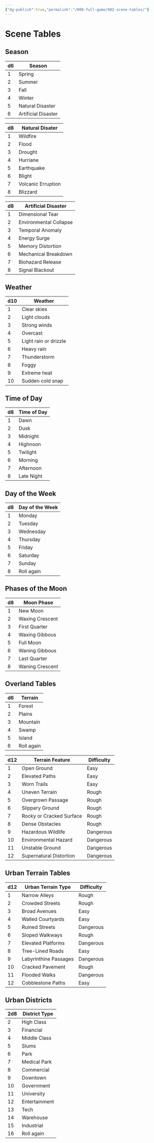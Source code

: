 ```yaml
---
{"dg-publish":true,"permalink":"/000-full-game/902-scene-tables/"}
---
```


# Scene Tables

## Season

| d6  | Season              |
| --- | ------------------- |
| 1   | Spring              |
| 2   | Summer              |
| 3   | Fall                |
| 4   | Winter              |
| 5   | Natural Disaster    |
| 6   | Artificial Disaster |

| d8  | Natural Disater    |
| --- | ------------------ |
| 1   | Wildfire           |
| 2   | Flood              |
| 3   | Drought            |
| 4   | Hurriane           |
| 5   | Earthquake         |
| 6   | Blight             |
| 7   | Volcanic Erruption |
| 8   | Blizzard           |

| d8  | Artificial Disaster    |
| --- | ---------------------- |
| 1   | Dimensional Tear       |
| 2   | Environmental Collapse |
| 3   | Temporal Anomaly       |
| 4   | Energy Surge           |
| 5   | Memory Distortion      |
| 6   | Mechanical Breakdown   |
| 7   | Biohazard Release      |
| 8   | Signal Blackout        |

## Weather 

| d10 | Weather               |
| --- | --------------------- |
| 1   | Clear skies           |
| 2   | Light clouds          |
| 3   | Strong winds          |
| 4   | Overcast              |
| 5   | Light rain or drizzle |
| 6   | Heavy rain            |
| 7   | Thunderstorm          |
| 8   | Foggy                 |
| 9   | Extreme heat          |
| 10  | Sudden cold snap      |
## Time of Day

| d8  | Time of Day |
| --- | ----------- |
| 1   | Dawn        |
| 2   | Dusk        |
| 3   | Midnight    |
| 4   | Highnoon    |
| 5   | Twilight    |
| 6   | Morning     |
| 7   | Afternoon   |
| 8   | Late Night  |
## Day of the Week

| d8  | Day of the Week |
| --- | --------------- |
| 1   | Monday          |
| 2   | Tuesday         |
| 3   | Wednesday       |
| 4   | Thursday        |
| 5   | Friday          |
| 6   | Saturday        |
| 7   | Sunday          |
| 8   | Roll again      |
## Phases of the Moon

| d8  | Moon Phase      |
| --- | --------------- |
| 1   | New Moon        |
| 2   | Waxing Crescent |
| 3   | First Quarter   |
| 4   | Waxing Gibbous  |
| 5   | Full Moon       |
| 6   | Waning Gibbous  |
| 7   | Last Quarter    |
| 8   | Waning Crescent |
## Overland Tables

| d6  | Terrain    |
| --- | ---------- |
| 1   | Forest     |
| 2   | Plains     |
| 3   | Mountain   |
| 4   | Swamp      |
| 5   | Island     |
| 6   | Roll again |

| d12 | Terrain Feature          | Difficulty |
| --- | ------------------------ | ---------- |
| 1   | Open Ground              | Easy       |
| 2   | Elevated Paths           | Easy       |
| 3   | Worn Trails              | Easy       |
| 4   | Uneven Terrain           | Rough      |
| 5   | Overgrown Passage        | Rough      |
| 6   | Slippery Ground          | Rough      |
| 7   | Rocky or Cracked Surface | Rough      |
| 8   | Dense Obstacles          | Rough      |
| 9   | Hazardous Wildlife       | Dangerous  |
| 10  | Environmental Hazard     | Dangerous  |
| 11  | Unstable Ground          | Dangerous  |
| 12  | Supernatural Distortion  | Dangerous  |
## Urban Terrain Tables

| d12 | Urban Terrain Type    | Difficulty |
| --- | --------------------- | ---------- |
| 1   | Narrow Alleys         | Rough      |
| 2   | Crowded Streets       | Rough      |
| 3   | Broad Avenues         | Easy       |
| 4   | Walled Courtyards     | Easy       |
| 5   | Ruined Streets        | Dangerous  |
| 6   | Sloped Walkways       | Rough      |
| 7   | Elevated Platforms    | Dangerous  |
| 8   | Tree-Lined Roads      | Easy       |
| 9   | Labyrinthine Passages | Dangerous  |
| 10  | Cracked Pavement      | Rough      |
| 11  | Flooded Walks         | Dangerous  |
| 12  | Cobblestone Paths     | Easy       |
## Urban Districts

| 2d8 | District Type |
| --- | ------------- |
| 2   | High Class    |
| 3   | Financial     |
| 4   | Middle Class  |
| 5   | Slums         |
| 6   | Park          |
| 7   | Medical Park  |
| 8   | Commercial    |
| 9   | Downtown      |
| 10  | Government    |
| 11  | University    |
| 12  | Entertainment |
| 13  | Tech          |
| 14  | Warehouse     |
| 15  | Industrial    |
| 16  | Roll again    |
